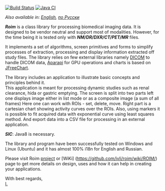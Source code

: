 [![Build Status](https://travis-ci.com/ivli/roim.svg?branch=master)](https://travis-ci.com/ivli/roim)
[![Java CI](https://github.com/ivli/roim/actions/workflows/default.yaml/badge.svg)](https://github.com/ivli/roim/actions/workflows/default.yaml)

*Also available in: [English](README.md), [по Русски](README.ru_ru.md)*


***Roim*** is a class library for processing biomedical imaging data. 
It is designed to be vendor neutral and support most of modalities. 
However, for the time being it is tested only with ***NM/DR/DXR/CT/PET/MR*** files.
 
It implements a set of algorithms, screen primitives and forms to simplify processes of extraction, 
processing and display information extracted off study files. 
The library relies on few external libraries namely [DICOM](https://en.wikipedia.org/wiki/DICOM) to handle DICOM data, 
[Aparapi](https://aparapi.github.io/) for GPU operations and charts is based on [JFreeChart](http://www.jfree.org/jfreechart/). 

The library includes an application to illustrate basic concepts and principles behind it.  
This application is meant for processing dynamic studies such as renal clearance, hida or gastric emptying. 
The screen is split into two parts left one displays image either in list mode or as a composite image (a sum of all frames)
Here one can work with ROIs - set, delete, move. 
Right part is a cartesian chart showing activity curves over the ROIs. 
Also, using markers it is possible to fit acquired data with exponential curve using least squares method. 
And export data into a CSV file for processing in an external application.          

***SIC***: Java8 is necessary.

The library and program have been successfully tested on Windows and Linux (Ubuntu) and it has almost 100% i18n for English and Russian.  

Please visit Roim [project](http://ivli.github.io/roim/) or [WiKi] (https://github.com/ivli/roim/wiki/ROIM/) page to get more details on design, uses and how it can help in creating your applications.



With best regards,    
[I.](http://www.ilikhachev.com)


